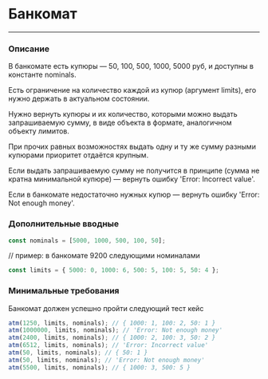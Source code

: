 # Банкомат

---

### Описание

В банкомате есть купюры — 50, 100, 500, 1000, 5000 руб, и доступны в константе nominals.

Есть ограничение на количество каждой из купюр (аргумент limits), его нужно
держать в актуальном состоянии.

Нужно вернуть купюры и их количество, которыми можно выдать запрашиваемую сумму, в виде
объекта в формате, аналогичном объекту лимитов.

При прочих равных возможностях выдать одну и ту же сумму разными купюрами приоритет отдаётся крупным.

Если выдать запрашиваемую сумму не получится в принципе (сумма не кратна минимальной купюре) —
вернуть ошибку 'Error: Incorrect value'.

Если в банкомате недостаточно нужных купюр — вернуть ошибку 'Error: Not enough money'.

### Дополнительные вводные

```javascript
const nominals = [5000, 1000, 500, 100, 50];
```

// пример: в банкомате 9200 следующими номиналами

```javascript
const limits = { 5000: 0, 1000: 6, 500: 5, 100: 5, 50: 4 };
```

### Минимальные требования

Банкомат должен успешно пройти следующий тест кейс

```javascript
atm(1250, limits, nominals); // { 1000: 1, 100: 2, 50: 1 }
atm(1000000, limits, nominals); // 'Error: Not enough money'
atm(2400, limits, nominals); // { 1000: 2, 100: 3, 50: 2 }
atm(6512, limits, nominals); // 'Error: Incorrect value'
atm(50, limits, nominals); // { 50: 1 }
atm(50, limits, nominals); // 'Error: Not enough money'
atm(5500, limits, nominals); // { 1000: 3, 500: 5 }
```
